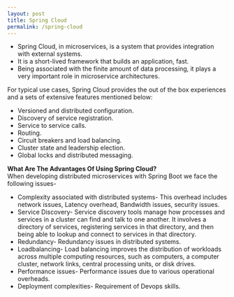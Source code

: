 ```yaml
---
layout: post
title: Spring Cloud
permalink: /spring-cloud
---
```


-	Spring Cloud, in microservices, is a system that provides integration with external systems. 
-	It is a short-lived framework that builds an application, fast. 
-	Being associated with the finite amount of data processing, it plays a very important role in microservice architectures.

For typical use cases, Spring Cloud provides the out of the box experiences and a sets of extensive features mentioned below:
-	Versioned and distributed configuration.
-	Discovery of service registration.
-	Service to service calls.
-	Routing.
-	Circuit breakers and load balancing.
-	Cluster state and leadership election.
-	Global locks and distributed messaging.

**What Are The Advantages Of Using Spring Cloud?**  
When developing distributed microservices with Spring Boot we face the following issues-
-	Complexity associated with distributed systems- This overhead includes network issues, Latency overhead, Bandwidth issues, security issues.
-	Service Discovery- Service discovery tools manage how processes and services in a cluster can find and talk to one another. It involves a directory of services, registering services in that directory, and then being able to lookup and connect to services in that directory.
-	Redundancy- Redundancy issues in distributed systems.
-	Loadbalancing- Load balancing improves the distribution of workloads across multiple computing resources, such as computers, a computer cluster, network links, central processing units, or disk drives.
-	Performance issues- Performance issues due to various operational overheads.
-	Deployment complexities- Requirement of Devops skills.

